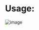 # Usage:

![image](https://github.com/h4md153v63n/Python_Scripts/assets/5091265/05211936-1cab-439f-bf79-85edcc31b256)

